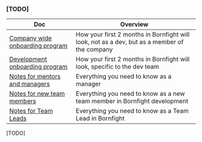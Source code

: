 ### [TODO]

<!-- prettier-ignore-start -->
<!-- start_toc -->
| Doc | Overview |
|---|---|
| [Company wide onboarding program](/onboarding/company-wide-onboarding.md#readme) | How your first 2 months in Bornfight will look, not as a dev, but as a member of the company |
| [Development onboarding program](/onboarding/dev-obboarding.md#readme) | How your first 2 months in Bornfight will look, specific to the dev team |
| [Notes for mentors and managers](/onboarding/onboarding-for-mentors.md#readme) | Everything you need to know as a manager |
| [Notes for new team members](/onboarding/onboarding-for-new-team-members.md#readme) | Everything you need to know as a new team member in Bornfight development |
| [Notes for Team Leads](/onboarding/onboarding-for-team-leads.md#readme) | Everything you need to know as a Team Lead in Bornfight |
<!-- end_toc -->
<!-- prettier-ignore-end -->

[TODO]
